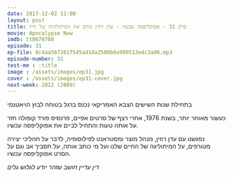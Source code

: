 ```yaml
---
date: 2017-12-02 11:00
layout: post
title: פרק 31 - אפוקליפסה עכשיו - עדן רוזין כותב את המיתולוגיה של חייו
movie: Apocalypse Now
imdb: tt0078788
episode: 31
ep-file: 8c4aa567261f545ad1da2580b8a999513e4c3a06.mp3
episode-number: 31
test-me : :title
image : /assets/images/ep31.jpg
cover : /assets/images/ep31-cover.jpg
next-week: 2012 (2009)
---
```

בתחילת שנות השישים הצבא האמריקאי נכנס ברגל בטוחה לבוץ הויאטנמי

כעשור מאוחר יותר, בשנת 1976, אחרי רצף של סרטים אפיים, פרנסיס פורד קופולה חזר על אותה טעות והתחיל לביים את אפוקליפסה עכשיו.



נפגשנו עם עדן רוזין, מנהל מוצר ומסטראנט לפילוסופיה, לדבר על תהליכי יצירה מטורפים, על המיתוליגה של החיים שלנו ועל מי כותב אותה, על תסביך אב וגם על הסרט אפוקליפסה עכשיו.



*דין עדיין חושב שזהר יודע לגלוש גלים*




